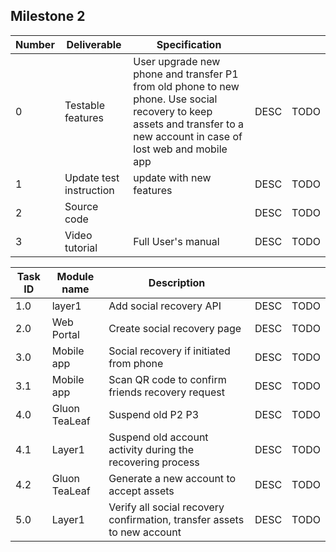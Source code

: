 ## Milestone 2

| Number | Deliverable | Specification | | |
| ------------- | ------------- | ------------- | ------------- | ------------- |
| 0 | Testable features | User upgrade new phone and transfer P1 from old phone to new phone. Use social recovery to keep assets and transfer to a new account in case of lost web and mobile app | DESC | TODO |
| 1 | Update test instruction | update with new features | DESC | TODO |
| 2 | Source code | | DESC | TODO |
| 3 | Video tutorial | Full User's manual | DESC | TODO |

| Task ID | Module name | Description | | |
| ------ | ----------- | ---- | ------------- | ------------- |
| 1.0 | layer1 | Add social recovery API | DESC | TODO |
| 2.0 | Web Portal | Create social recovery page | DESC | TODO |
| 3.0 | Mobile app | Social recovery if initiated from phone | DESC | TODO |
| 3.1 | Mobile app | Scan QR code to confirm friends recovery request | DESC | TODO |
| 4.0 | Gluon TeaLeaf | Suspend old P2 P3 | DESC | TODO |
| 4.1 | Layer1 | Suspend old account activity during the recovering process | DESC | TODO |
| 4.2 | Gluon TeaLeaf | Generate a new account to accept assets | DESC | TODO |
| 5.0 | Layer1 | Verify all social recovery confirmation, transfer assets to new account | DESC | TODO |